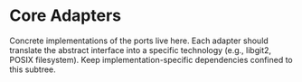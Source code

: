 # Core Adapters

Concrete implementations of the ports live here. Each adapter should translate the abstract interface into a specific technology (e.g., libgit2, POSIX filesystem). Keep implementation-specific dependencies confined to this subtree.

